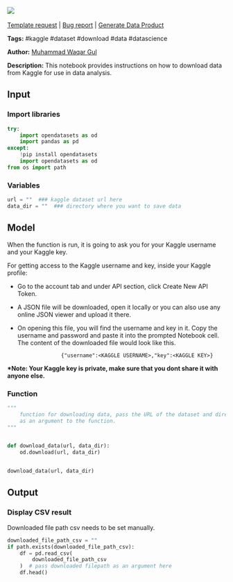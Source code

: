 <a href="https://app.naas.ai/user-redirect/naas/downloader?url=https://raw.githubusercontent.com/jupyter-naas/awesome-notebooks/master/Kaggle/Kaggle_Download_Data.ipynb" target="_parent"><img src="https://naasai-public.s3.eu-west-3.amazonaws.com/Open_in_Naas_Lab.svg"/></a><br><br><a href="https://github.com/jupyter-naas/awesome-notebooks/issues/new?assignees=&labels=&template=template-request.md&title=Tool+-+Action+of+the+notebook+">Template request</a> | <a href="https://github.com/jupyter-naas/awesome-notebooks/issues/new?assignees=&labels=bug&template=bug_report.md&title=Kaggle+-+Download+Data:+Error+short+description">Bug report</a> | <a href="https://app.naas.ai/user-redirect/naas/downloader?url=https://raw.githubusercontent.com/jupyter-naas/awesome-notebooks/master/Naas/Naas_Start_data_product.ipynb" target="_parent">Generate Data Product</a>

**Tags:** #kaggle #dataset #download #data #datascience

**Author:** [Muhammad Waqar Gul](https://www.linkedin.com/in/waqar-gul)

**Description:** This notebook provides instructions on how to download data from Kaggle for use in data analysis.

## Input

### Import libraries


```python
try:
    import opendatasets as od
    import pandas as pd
except:
    !pip install opendatasets
    import opendatasets as od
from os import path
```

### Variables


```python
url = ""  ### kaggle dataset url here
data_dir = ""  ### directory where you want to save data
```

## Model


    

When the function is run, it is going to ask you for your Kaggle username and your Kaggle key. 

For getting access to the Kaggle username and key, inside your Kaggle profile:

- Go to the account tab and under API section, click Create New API Token. 

- A JSON file will be downloaded, open it locally or you can also use any online JSON viewer and upload it there. 

- On opening this file, you will find the username and key in it. Copy the username and  password and paste it into the prompted Notebook cell. The content of the downloaded file would look like this.

                    {"username":<KAGGLE USERNAME>,"key":<KAGGLE KEY>}
    
    
<b>*Note: Your Kaggle key is private, make sure that you dont share it with anyone else.    </b>

### Function


```python
"""
    function for downloading data, pass the URL of the dataset and directory where to save
    as an argument to the function.
"""


def download_data(url, data_dir):
    od.download(url, data_dir)


download_data(url, data_dir)
```

## Output

### Display CSV result
Downloaded file path csv needs to be set manually.


```python
downloaded_file_path_csv = ""
if path.exists(downloaded_file_path_csv):
    df = pd.read_csv(
        downloaded_file_path_csv
    )  # pass downloaded filepath as an argument here
    df.head()
```
